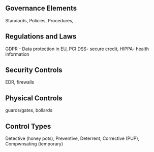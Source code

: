 ## Governance Elements

Standards, Policies, Procedures, 

## Regulations and Laws

GDPR - Data protection in EU, PCI DSS- secure credit, HIPPA- health information

## Security Controls

EDR, firewalls

## Physical Controls

guards/gates, bollards

## Control Types

Detective (honey pots), Preventive, Deterrent, Corrective (PUP), Compwnsating (temporary)





